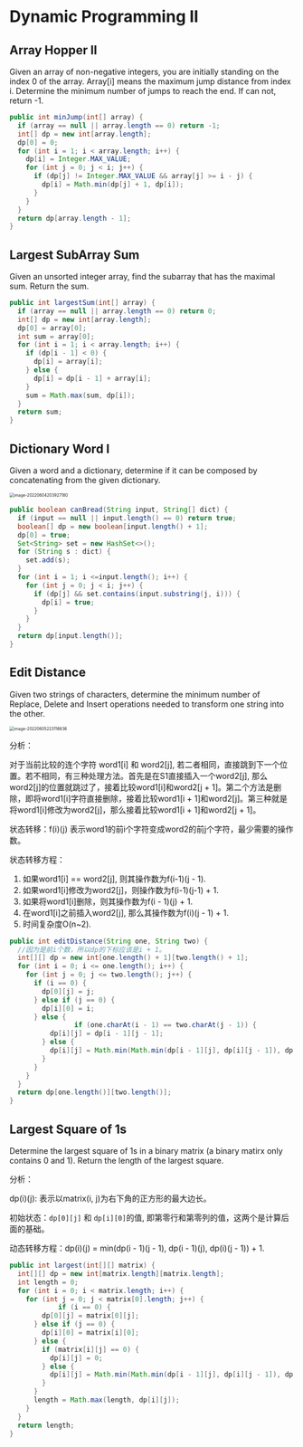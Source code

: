 # Dynamic Programming II

## Array Hopper II

Given an array of non-negative integers, you are initially standing on the index 0 of the array. Array[i] means the maximum jump distance from index i. Determine the minimum number of jumps to reach the end. If can not, return -1.

```java
public int minJump(int[] array) {
  if (array == null || array.length == 0) return -1;
  int[] dp = new int[array.length];
  dp[0] = 0;
  for (int i = 1; i < array.length; i++) {
    dp[i] = Integer.MAX_VALUE;
    for (int j = 0; j < i; j++) {
      if (dp[j] != Integer.MAX_VALUE && array[j] >= i - j) {
        dp[i] = Math.min(dp[j] + 1, dp[i]);
      }
    }
  }
  return dp[array.length - 1];
}
```

## Largest SubArray Sum

Given an unsorted integer array, find the subarray that has the maximal sum. Return the sum.

```java
public int largestSum(int[] array) {
  if (array == null || array.length == 0) return 0;
  int[] dp = new int[array.length];
  dp[0] = array[0];
  int sum = array[0];
  for (int i = 1; i < array.length; i++) {
    if (dp[i - 1] < 0) {
      dp[i] = array[i];
    } else {
      dp[i] = dp[i - 1] + array[i];
    }
    sum = Math.max(sum, dp[i]);
  }
  return sum;
}
```

## Dictionary Word I

Given a word and a dictionary, determine if it can be composed by concatenating from the given dictionary.

<img src="Dynamic Programming II.assets/image-20220604203927180.png" alt="image-20220604203927180" style="zoom:50%;" />

```java
public boolean canBread(String input, String[] dict) {
  if (input == null || input.length() == 0) return true;
  boolean[] dp = new boolean[input.length() + 1];
  dp[0] = true;
  Set<String> set = new HashSet<>();
  for (String s : dict) {
    set.add(s);
  }
  for (int i = 1; i <=input.length(); i++) {
    for (int j = 0; j < i; j++) {
      if (dp[j] && set.contains(input.substring(j, i))) {
        dp[i] = true;
      }
    }
  }
  return dp[input.length()];
}
```

## Edit Distance

Given two strings of characters, determine the minimum number of Replace, Delete and Insert operations needed to transform one string into the other.

<img src="Dynamic Programming II.assets/image-20220605223116636.png" alt="image-20220605223116636" style="zoom:50%;" />

分析：

对于当前比较的连个字符 word1[i] 和 word2[j], 若二者相同，直接跳到下一个位置。若不相同，有三种处理方法。首先是在S1直接插入一个word2[j], 那么word2[j]的位置就跳过了，接着比较word1[i]和word2[j + 1]。第二个方法是删除，即将word1[i]字符直接删除，接着比较word1[i + 1]和word2[j]。第三种就是将word1[i]修改为word2[j]，那么接着比较word1[i + 1]和word2[j + 1]。

状态转移：f(i)(j) 表示word1的前i个字符变成word2的前j个字符，最少需要的操作数。

状态转移方程：

1. 如果word1[i] == word2[j], 则其操作数为f(i-1)(j - 1).
2. 如果word1[i]修改为word2[j]，则操作数为f(i-1)(j-1) + 1.
3. 如果将word1[i]删除，则其操作数为f(i - 1)(j) + 1.
4. 在word1[i]之前插入word2[j], 那么其操作数为f(i)(j - 1) + 1.
5. 时间复杂度O(n~2).

```java
public int editDistance(String one, String two) {
  //因为是前i个数，所以dp的下标应该是i + 1。
  int[][] dp = new int[one.length() + 1][two.length() + 1];
  for (int i = 0; i <= one.length(); i++) {
    for (int j = 0; j <= two.length(); j++) {
      if (i == 0) {
        dp[0][j] = j;
      } else if (j == 0) {
        dp[i][0] = i;
      } else {
				if (one.charAt(i - 1) == two.charAt(j - 1)) {
          dp[i][j] = dp[i - 1][j - 1];
        } else {
          dp[i][j] = Math.min(Math.min(dp[i - 1][j], dp[i][j - 1]), dp[i - 1][j - 1]) + 1;
        }
      }
    }
  }
  return dp[one.length()][two.length()];
}
```



## Largest Square of 1s

Determine the largest square of 1s in a binary matrix (a binary matirx only contains 0 and 1). Return the length of the largest square.

分析：

dp(i)(j): 表示以matrix(i, j)为右下角的正方形的最大边长。

初始状态：`dp[0][j]` 和 `dp[i][0]`的值, 即第零行和第零列的值，这两个是计算后面的基础。

动态转移方程：dp(i)(j) = min(dp(i - 1)(j - 1), dp(i - 1)(j), dp(i)(j - 1)) + 1.



```java
public int largest(int[][] matrix) {
  int[][] dp = new int[matrix.length][matrix.length];
  int length = 0;
  for (int i = 0; i < matrix.length; i++) {
    for (int j = 0; j < matrix[0].length; j++) {
			if (i == 0) {
        dp[0][j] = matrix[0][j];
      } else if (j == 0) {
        dp[i][0] = matrix[i][0];
      } else {
        if (matrix[i][j] == 0) {
          dp[i][j] = 0;
        } else {
          dp[i][j] = Math.min(Math.min(dp[i - 1][j], dp[i][j - 1]), dp[i - 1][j - 1]) + 1;
        }
      }
      length = Math.max(length, dp[i][j]);
    }
  }
  return length;
}
```

